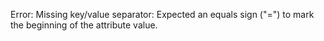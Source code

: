 Error: Missing key/value separator: Expected an equals sign ("=") to mark the beginning of the attribute value.
